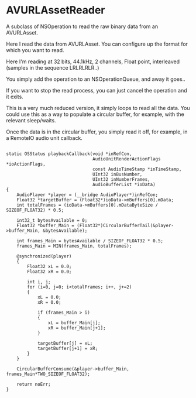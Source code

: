 # AVURLAssetReader

A subclass of NSOperation to read the raw binary data from an AVURLAsset.

Here I read the data from AVURLAsset. You can configure up the format for which you want to read.

Here I'm reading at 32 bits, 44.1kHz, 2 channels, Float point, interleaved (samples in the sequence LRLRLRLR..)

You simply add the operation to an NSOperationQueue, and away it goes..

If you want to stop the read process, you can just cancel the operation and it exits.

This is a very much reduced version, it simply loops to read all the data.
You could use this as a way to populate a circular buffer, for example, with the relevant sleep/waits.

Once the data is in the circular buffer, you simply read it off, for example, in a RemoteIO audio unit callback.

```objc

static OSStatus playbackCallback(void *inRefCon,
                                 AudioUnitRenderActionFlags *ioActionFlags,
                                 const AudioTimeStamp *inTimeStamp,
                                 UInt32 inBusNumber,
                                 UInt32 inNumberFrames,
                                 AudioBufferList *ioData)
{
    AudioPlayer *player = (__bridge AudioPlayer*)inRefCon;
    Float32 *targetBuffer = (Float32*)ioData->mBuffers[0].mData;
    int totalFrames = (ioData->mBuffers[0].mDataByteSize / SIZEOF_FLOAT32) * 0.5;
        
    int32_t bytesAvailable = 0;
    Float32 *buffer_Main = (Float32*)CircularBufferTail(&player->buffer_Main, &bytesAvailable);
        
    int frames_Main = bytesAvailable / SIZEOF_FLOAT32 * 0.5;
    frames_Main = MIN(frames_Main, totalFrames);
        
    @synchronized(player)
    {
        Float32 xL = 0.0;
        Float32 xR = 0.0;
        
        int i, j;
        for (i=0, j=0; i<totalFrames; i++, j+=2)
        {
            xL = 0.0;
            xR = 0.0;
            
            if (frames_Main > i)
            {
                xL = buffer_Main[j];
                xR = buffer_Main[j+1];
            }
            
            targetBuffer[j] = xL;
            targetBuffer[j+1] = xR;
        }
    }
    
    CircularBufferConsume(&player->buffer_Main, frames_Main*TWO_SIZEOF_FLOAT32);
    
    return noErr;
}

```
